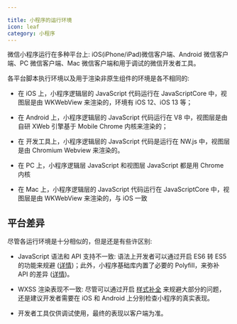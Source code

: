 ```yaml
---

title: 小程序的运行环境
icon: leaf
category: 小程序
---
```


微信小程序运行在多种平台上: iOS(iPhone/iPad)微信客户端、Android 微信客户端、PC 微信客户端、Mac 微信客户端和用于调试的微信开发者工具。

各平台脚本执行环境以及用于渲染非原生组件的环境是各不相同的:

- 在 iOS 上，小程序逻辑层的 JavaScript 代码运行在 JavaScriptCore 中，视图层是由 WKWebView 来渲染的，环境有 iOS 12、iOS 13 等；

- 在 Android 上，小程序逻辑层的 JavaScript 代码运行在 V8 中，视图层是由自研 XWeb 引擎基于 Mobile Chrome 内核来渲染的；

- 在 开发工具上，小程序逻辑层的 JavaScript 代码是运行在 NW.js 中，视图层是由 Chromium Webview 来渲染的。

- 在 PC 上，小程序逻辑层 JavaScript 和视图层 JavaScript 都是用 Chrome 内核

- 在 Mac 上，小程序逻辑层的 JavaScript 代码运行在 JavaScriptCore 中，视图层是由 WKWebView 来渲染的，与 iOS 一致

## 平台差异

尽管各运行环境是十分相似的，但是还是有些许区别:

- JavaScript 语法和 API 支持不一致: 语法上开发者可以通过开启 ES6 转 ES5 的功能来规避 ([详情](https://developers.weixin.qq.com/miniprogram/dev/devtools/codecompile.html#es6-%E8%BD%AC-es5))；此外，小程序基础库内置了必要的 Polyfill，来弥补 API 的差异 ([详情](https://developers.weixin.qq.com/miniprogram/dev/framework/runtime/js-support.html))。

- WXSS 渲染表现不一致: 尽管可以通过开启 [样式补全](https://developers.weixin.qq.com/miniprogram/dev/devtools/codecompile.html#%E6%A0%B7%E5%BC%8F%E8%A1%A5%E5%85%A8) 来规避大部分的问题，还是建议开发者需要在 iOS 和 Android 上分别检查小程序的真实表现。

- 开发者工具仅供调试使用，最终的表现以客户端为准。
